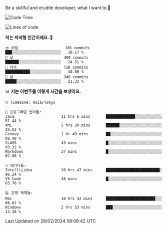 Be a skillful and erudite developer, what I want to.👶

<!--START_SECTION:waka-->
![Code Time](http://img.shields.io/badge/Code%20Time-460%20hrs%2011%20mins-blue)

![Lines of code](https://img.shields.io/badge/%EC%A0%80%EB%8A%94%20%EC%97%AC%ED%83%9C%EA%B9%8C%EC%A7%80%20-778.2%20thousand%20%EC%A4%84%EC%9D%98%20%EC%BD%94%EB%93%9C%EB%A5%BC%20%EC%9E%91%EC%84%B1%ED%96%88%EC%96%B4%EC%9A%94.-blue)

**저는 저녁형 인간이에요. 🦉** 

```text
🌞 아침                     166 commits         ███░░░░░░░░░░░░░░░░░░░░░░   10.17 % 
🌆 낮　                     400 commits         ██████░░░░░░░░░░░░░░░░░░░   24.51 % 
🌃 저녁                     718 commits         ███████████░░░░░░░░░░░░░░   44.00 % 
🌙 밤　                     348 commits         █████░░░░░░░░░░░░░░░░░░░░   21.32 % 
```


📊 **저는 이번주를 이렇게 시간을 보냈어요.** 

```text
🕑︎ Timezone: Asia/Tokyo

💬 프로그래밍 언어들: 
Java                     11 hrs 6 mins       █████████████░░░░░░░░░░░░   51.44 % 
XML                      5 hrs 30 mins       ██████░░░░░░░░░░░░░░░░░░░   25.53 % 
Groovy                   1 hr 49 mins        ██░░░░░░░░░░░░░░░░░░░░░░░   08.48 % 
CLASS                    43 mins             █░░░░░░░░░░░░░░░░░░░░░░░░   03.32 % 
Markdown                 37 mins             █░░░░░░░░░░░░░░░░░░░░░░░░   02.88 % 

🔥 에디터들: 
Intellijidea             20 hrs 47 mins      ████████████████████████░   96.24 % 
VS Code                  48 mins             █░░░░░░░░░░░░░░░░░░░░░░░░   03.76 % 

💻 운영 체제들: 
Mac                      18 hrs 42 mins      ██████████████████████░░░   86.62 % 
Windows                  2 hrs 53 mins       ███░░░░░░░░░░░░░░░░░░░░░░   13.38 % 
```


 Last Updated on 28/02/2024 08:08:42 UTC
<!--END_SECTION:waka-->
